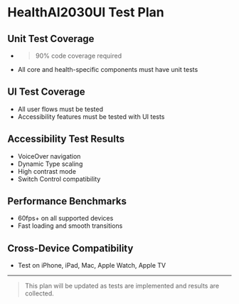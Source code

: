 # HealthAI2030UI Test Plan

## Unit Test Coverage

- > 90% code coverage required
- All core and health-specific components must have unit tests

## UI Test Coverage

- All user flows must be tested
- Accessibility features must be tested with UI tests

## Accessibility Test Results

- VoiceOver navigation
- Dynamic Type scaling
- High contrast mode
- Switch Control compatibility

## Performance Benchmarks

- 60fps+ on all supported devices
- Fast loading and smooth transitions

## Cross-Device Compatibility

- Test on iPhone, iPad, Mac, Apple Watch, Apple TV

---

> This plan will be updated as tests are implemented and results are collected.
